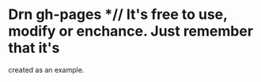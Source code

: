 # Drn gh-pages *// It's free to use, modify or enchance. Just remember that it's
created as an example.
